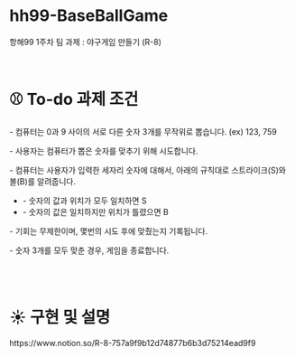 # hh99-BaseBallGame
항해99 1주차 팀 과제 : 야구게임 만들기 (R-8)

</br>

<h1>⚾️ To-do 과제 조건</h1>
<p>- 컴퓨터는 0과 9 사이의 서로 다른 숫자 3개를 무작위로 뽑습니다. (ex) 123, 759</p>
<p>- 사용자는 컴퓨터가 뽑은 숫자를 맞추기 위해 시도합니다.</p>
<p>- 컴퓨터는 사용자가 입력한 세자리 숫자에 대해서, 아래의 규칙대로 스트라이크(S)와 볼(B)를 알려줍니다.</p>
<ul>
    <li>- 숫자의 값과 위치가 모두 일치하면 S</li>
    <li>- 숫자의 값은 일치하지만 위치가 틀렸으면 B</li>
</ul>
<p>- 기회는 무제한이며, 몇번의 시도 후에 맞췄는지 기록됩니다.</p>
<p>- 숫자 3개를 모두 맞춘 경우, 게임을 종료합니다.</p>

</br>
</br>

<h1>☀️ 구현 및 설명</h1>
https://www.notion.so/R-8-757a9f9b12d74877b6b3d75214ead9f9
